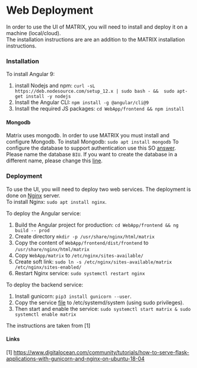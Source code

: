 # Web Deployment

In order to use the UI of MATRIX, you will need to install and deploy it on a machine (local/cloud).  
The installation instructions are are an addition to the MATRIX installation instructions.

### Installation
To install Angular 9:
1. install Nodejs and npm: `curl -sL https://deb.nodesource.com/setup_12.x | sudo bash - && 
sudo apt-get install -y nodejs`
2. Install the Angular CLI: `npm install -g @angular/cli@9`
3. Install the required JS packages: `cd WebApp/frontend && npm install`

#### Mongodb

Matrix uses mongodb. In order to use MATRIX you must install and configure Mongodb.
To install Mongodb: `sudo apt install mongodb`
To configure the database to support authentication use this SO [answer](https://stackoverflow.com/a/55839446/4193208).
Please name the database `BIU`. If you want to create the database in a different name, please change this 
[line](https://github.com/cryptobiu/MATRIX/blob/3298d08bcd4c4a2260f87d270d41fe2d898a3462/WebApp/app.py#L28).


### Deployment

To use the UI, you will need to deploy two web services. The deployment is done on
[Nginx](https://www.nginx.com/) server.  
To install Nginx: `sudo apt install nginx`.

To deploy the Angular service:

1. Build the Angular project for production: `cd WebApp/frontend && ng build -- prod` 
2. Create directory `mkdir -p /usr/share/nginx/html/matrix`
3. Copy the content of `WebApp/frontend/dist/frontend` to `/usr/share/nginx/html/matrix`
4. Copy `WebApp/matrix` to `/etc/nginx/sites-available/`
5. Create soft link: `sudo ln -s /etc/nginx/sites-available/matrix /etc/nginx/sites-enabled/`
6. Restart Nginx service: `sudo systemctl restart nginx`

To deploy the backend service:  

1. Install gunicorn: `pip3 install gunicorn --user`. 
2. Copy the service [file](matrix.service) to /etc/systemd/system (using sudo privileges).  
3. Then start and enable the service:
`sudo systemctl start matrix & sudo systemctl enable matrix`

The instructions are taken from [1]


#### Links

[1] https://www.digitalocean.com/community/tutorials/how-to-serve-flask-applications-with-gunicorn-and-nginx-on-ubuntu-18-04
